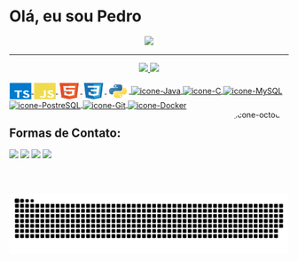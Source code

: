 # Olá, eu sou Pedro <!--gif com width="50" no futuro-->

<a href="https://github.com/Pedro35803">

  <div align="center">
    <img src="https://readme-typing-svg.herokuapp.com?font=monospace&color=00ffd2&size=20&center=true&vCenter=true&lines=Um+Apaixonado+por+Progamação!;Atualmente+Estudante+de+ADS">
  </div>
  
  ----
  
  <div align="center">
    <img src="https://github-readme-stats.vercel.app/api?username=pedro35803&show_icons=true&theme=react&include_all_commits=true&count_private=true"/>
    <img src="https://github-readme-stats.vercel.app/api/top-langs/?username=pedro35803&layout=compact&langs_count=7&theme=react"/>
  </div>
  
  <div style="display: inline_block"><br>
    <img align="center" alt="icone-Ts" height="30" width="40" src="https://raw.githubusercontent.com/devicons/devicon/master/icons/typescript/typescript-plain.svg">
    <img align="center" alt="icone-Js" height="30" width="40" src="https://raw.githubusercontent.com/devicons/devicon/master/icons/javascript/javascript-plain.svg">
    <img align="center" alt="icone-HTML" height="30" width="40" src="https://raw.githubusercontent.com/devicons/devicon/master/icons/html5/html5-original.svg">
    <img align="center" alt="icone-CSS" height="30" width="40" src="https://raw.githubusercontent.com/devicons/devicon/master/icons/css3/css3-original.svg">
    <img align="center" alt="icone-Python" height="30" width="40" src="https://raw.githubusercontent.com/devicons/devicon/master/icons/python/python-original.svg">
    <img align="center" alt="icone-Java" height="30" width="40" src="https://cdn.jsdelivr.net/gh/devicons/devicon/icons/java/java-original.svg" />
    <img align="center" alt="icone-C" height="30" width="40" src="https://cdn.jsdelivr.net/gh/devicons/devicon/icons/c/c-original.svg"> 
    <img align="center" alt="icone-MySQL" height="30" width="40" src="https://cdn.jsdelivr.net/gh/devicons/devicon/icons/mysql/mysql-original.svg">
    <img align="center" alt="icone-PostreSQL" height="30" width="40" src="https://cdn.jsdelivr.net/gh/devicons/devicon/icons/postgresql/postgresql-original.svg"/>
    <img align="center" alt="icone-Git" height="30" width="40" src="https://cdn.jsdelivr.net/gh/devicons/devicon/icons/git/git-original.svg" />
    <img align="center" alt="icone-Docker" height="30" width="40" src="https://cdn.jsdelivr.net/gh/devicons/devicon/icons/docker/docker-original.svg" />
  </div>
  <img align="right" alt="icone-octodex" height="150" style="border-radius:50px;" src="https://octodex.github.com/images/privateinvestocat.jpg">
</a>

## Formas de Contato:

<div>
  <a href="https://www.linkedin.com/in/pedro-pereira-de-morais-j%C3%BAnior-4bb7bb213/" target="_blank"><img src="https://img.shields.io/badge/-LinkedIn-%230077B5?style=for-the-badge&logo=linkedin&logoColor=white" target="_blank"></a>
  <a href = "mailto:pedrojuniorifpb@gmail.com"><img src="https://img.shields.io/badge/-Gmail-%23333?style=for-the-badge&logo=gmail&logoColor=white" target="_blank"></a>
  <a href = "https://www.codewars.com/users/Pedro358"><img src="https://img.shields.io/badge/Codewars-B1361E?style=for-the-badge&logo=Codewars&logoColor=white" target="_blank"></a>
  <a href = "https://stackoverflow.com/users/19384929/pedro"><img src="https://img.shields.io/badge/Stack_Overflow-FE7A16?style=for-the-badge&logo=stack-overflow&logoColor=white" target="_blank"></a>
  
  <picture>
    <source media="(prefers-color-scheme: dark)" srcset="https://github.com/Pedro35803/Pedro35803/blob/output/github-contribution-grid-snake-dark.svg" />
    <source media="(prefers-color-scheme: light)" srcset="https://github.com/Pedro35803/Pedro35803/blob/output/github-contribution-grid-snake.svg" />
    <img alt="github-snake" src="https://github.com/Pedro35803/Pedro35803/blob/output/github-contribution-grid-snake.svg" />
  </picture>
</div>
  
